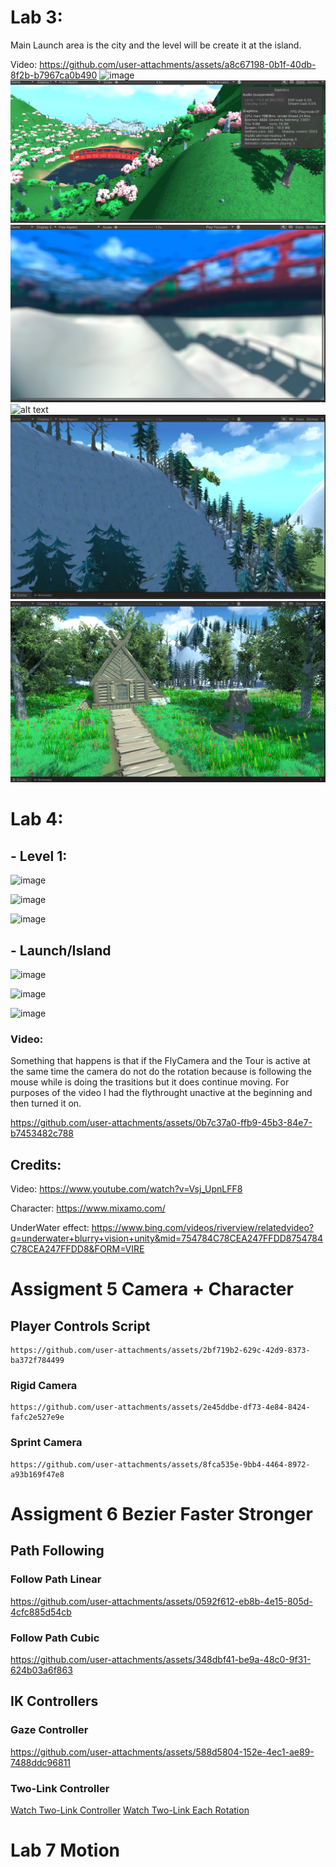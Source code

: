# Lab 3:
Main Launch area is the city and the level will be create it at the island.

Video: https://github.com/user-attachments/assets/a8c67198-0b1f-40db-8f2b-b7967ca0b490
![image](https://github.com/user-attachments/assets/dc4a5c2b-d0e8-44f3-919e-df3a5f147077)
![alt text](image.png)
![alt text](image-1.png)
![alt text](image-2.png)
![alt text](image-3.png)
![alt text](image-4.png)

# Lab 4:
##    - Level 1:

![image](https://github.com/user-attachments/assets/bb833f2a-adf4-4400-9793-e789632e0ee1)

![image](https://github.com/user-attachments/assets/3f491316-dd6c-45aa-8bfc-529b052cdc99)

![image](https://github.com/user-attachments/assets/7c7ba2f0-b3a1-44cf-bd5d-254e83f01fc1)


##    - Launch/Island

![image](https://github.com/user-attachments/assets/db72b18d-46b3-4aa6-ba35-158e6f1b1589)

![image](https://github.com/user-attachments/assets/02154cd1-96e0-4e7e-9bfc-d4e6fdb075ff)

![image](https://github.com/user-attachments/assets/b258401a-b781-4d5e-8e70-ffc63c5788cd)


### Video: 

Something that happens is that if the FlyCamera and the Tour is active at the same time the camera do not do the rotation because is following the mouse while is doing the trasitions but it does continue moving. For purposes of the video I had the flythrought unactive at the beginning and then turned it on.

https://github.com/user-attachments/assets/0b7c37a0-ffb9-45b3-84e7-b7453482c788

## Credits:

Video: https://www.youtube.com/watch?v=Vsj_UpnLFF8

Character: https://www.mixamo.com/

UnderWater effect: https://www.bing.com/videos/riverview/relatedvideo?q=underwater+blurry+vision+unity&mid=754784C78CEA247FFDD8754784C78CEA247FFDD8&FORM=VIRE


# Assigment 5 Camera + Character

  ## Player Controls Script
    https://github.com/user-attachments/assets/2bf719b2-629c-42d9-8373-ba372f784499

  ### Rigid Camera

    https://github.com/user-attachments/assets/2e45ddbe-df73-4e84-8424-fafc2e527e9e

  ### Sprint Camera

    https://github.com/user-attachments/assets/8fca535e-9bb4-4464-8972-a93b169f47e8


# Assigment 6 Bezier Faster Stronger
## Path Following
### Follow Path Linear
https://github.com/user-attachments/assets/0592f612-eb8b-4e15-805d-4cfc885d54cb

### Follow Path Cubic
https://github.com/user-attachments/assets/348dbf41-be9a-48c0-9f31-624b03a6f863

## IK Controllers
### Gaze Controller
https://github.com/user-attachments/assets/588d5804-152e-4ec1-ae89-7488ddc96811

### Two-Link Controller
[Watch Two-Link Controller](TwoLinksScriptUnity.mp4) 
[Watch Two-Link Each Rotation](Two-LinkEachRotation.mp4)



# Lab 7 Motion
